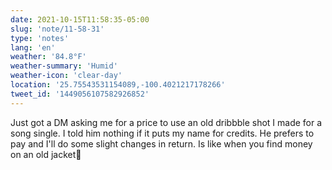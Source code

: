 ```yaml
---
date: 2021-10-15T11:58:35-05:00
slug: 'note/11-58-31'
type: 'notes'
lang: 'en'
weather: '84.8°F'
weather-summary: 'Humid'
weather-icon: 'clear-day'
location: '25.75543531154089,-100.4021217178266'
tweet_id: '1449056107582926852'
---
```

Just got a DM asking me for a price to use an old dribbble shot I made for a song single. I told him nothing if it puts my name for credits. 
He prefers to pay and I'll do some slight changes in return. Is like when you find money on an old jacket🤯